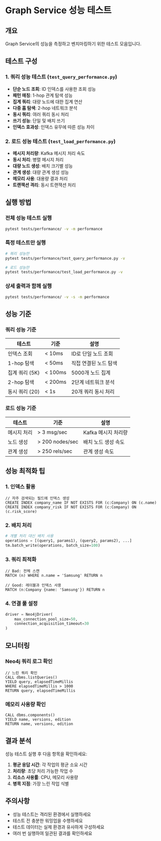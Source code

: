 # Graph Service 성능 테스트

## 개요

Graph Service의 성능을 측정하고 벤치마킹하기 위한 테스트 모음입니다.

## 테스트 구성

### 1. 쿼리 성능 테스트 (`test_query_performance.py`)

- **단순 노드 조회**: ID 인덱스를 사용한 조회 성능
- **패턴 매칭**: 1-hop 관계 탐색 성능
- **집계 쿼리**: 대량 노드에 대한 집계 연산
- **다중 홉 탐색**: 2-hop 네트워크 분석
- **동시 쿼리**: 여러 쿼리 동시 처리
- **쓰기 성능**: 단일 및 배치 쓰기
- **인덱스 효과성**: 인덱스 유무에 따른 성능 차이

### 2. 로드 성능 테스트 (`test_load_performance.py`)

- **메시지 처리량**: Kafka 메시지 처리 속도
- **동시 처리**: 병렬 메시지 처리
- **대량 노드 생성**: 배치 크기별 성능
- **관계 생성**: 대량 관계 생성 성능
- **메모리 사용**: 대용량 결과 처리
- **트랜잭션 격리**: 동시 트랜잭션 처리

## 실행 방법

### 전체 성능 테스트 실행

```bash
pytest tests/performance/ -v -m performance
```

### 특정 테스트만 실행

```bash
# 쿼리 성능만
pytest tests/performance/test_query_performance.py -v

# 로드 성능만
pytest tests/performance/test_load_performance.py -v
```

### 상세 출력과 함께 실행

```bash
pytest tests/performance/ -v -s -m performance
```

## 성능 기준

### 쿼리 성능 기준

| 테스트 | 기준 | 설명 |
|--------|------|------|
| 인덱스 조회 | < 10ms | ID로 단일 노드 조회 |
| 1-hop 탐색 | < 50ms | 직접 연결된 노드 탐색 |
| 집계 쿼리 (5K) | < 100ms | 5000개 노드 집계 |
| 2-hop 탐색 | < 200ms | 2단계 네트워크 분석 |
| 동시 쿼리 (20) | < 1s | 20개 쿼리 동시 처리 |

### 로드 성능 기준

| 테스트 | 기준 | 설명 |
|--------|------|------|
| 메시지 처리 | > 3 msg/sec | Kafka 메시지 처리량 |
| 노드 생성 | > 200 nodes/sec | 배치 노드 생성 속도 |
| 관계 생성 | > 250 rels/sec | 관계 생성 속도 |

## 성능 최적화 팁

### 1. 인덱스 활용

```cypher
// 자주 검색되는 필드에 인덱스 생성
CREATE INDEX company_name IF NOT EXISTS FOR (c:Company) ON (c.name)
CREATE INDEX company_risk IF NOT EXISTS FOR (c:Company) ON (c.risk_score)
```

### 2. 배치 처리

```python
# 개별 처리 대신 배치 사용
operations = [(query1, params1), (query2, params2), ...]
tm.batch_write(operations, batch_size=100)
```

### 3. 쿼리 최적화

```cypher
// Bad: 전체 스캔
MATCH (n) WHERE n.name = 'Samsung' RETURN n

// Good: 레이블과 인덱스 사용
MATCH (n:Company {name: 'Samsung'}) RETURN n
```

### 4. 연결 풀 설정

```python
driver = Neo4jDriver(
    max_connection_pool_size=50,
    connection_acquisition_timeout=30
)
```

## 모니터링

### Neo4j 쿼리 로그 확인

```cypher
// 느린 쿼리 확인
CALL dbms.listQueries() 
YIELD query, elapsedTimeMillis 
WHERE elapsedTimeMillis > 1000
RETURN query, elapsedTimeMillis
```

### 메모리 사용량 확인

```cypher
CALL dbms.components() 
YIELD name, versions, edition
RETURN name, versions, edition
```

## 결과 분석

성능 테스트 실행 후 다음 항목을 확인하세요:

1. **평균 응답 시간**: 각 작업의 평균 소요 시간
2. **처리량**: 초당 처리 가능한 작업 수
3. **리소스 사용률**: CPU, 메모리 사용량
4. **병목 지점**: 가장 느린 작업 식별

## 주의사항

- 성능 테스트는 격리된 환경에서 실행하세요
- 테스트 전 충분한 워밍업을 수행하세요
- 테스트 데이터는 실제 환경과 유사하게 구성하세요
- 여러 번 실행하여 일관된 결과를 확인하세요